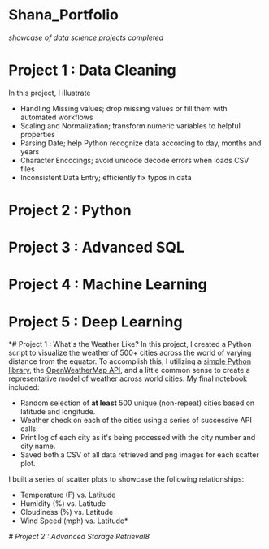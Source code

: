 # Shana_Portfolio
*showcase of data science projects completed*

# Project 1 : Data Cleaning 
In this project, I illustrate 
- Handling Missing values; drop missing values or fill them with automated workflows
- Scaling and Normalization; transform numeric variables to helpful properties
- Parsing Date; help Python recognize data according to day, months and years
- Character Encodings; avoid unicode decode errors when loads CSV files
- Inconsistent Data Entry; efficiently fix typos in data

# Project 2 : Python

# Project 3 : Advanced SQL

# Project 4 : Machine Learning

# Project 5 : Deep Learning

*# Project 1 : What's the Weather Like?
In this project, I created a Python script to visualize the weather of 500+ cities across the world of varying distance from the equator. To accomplish this, I utilizing a [simple Python library](https://pypi.python.org/pypi/citipy), the [OpenWeatherMap API](https://openweathermap.org/api), and a little common sense to create a representative model of weather across world cities. My final notebook included:
* Random selection of **at least** 500 unique (non-repeat) cities based on latitude and longitude.
* Weather check on each of the cities using a series of successive API calls.
* Print log of each city as it's being processed with the city number and city name.
* Saved both a CSV of all data retrieved and png images for each scatter plot.

I built a series of scatter plots to showcase the following relationships:
* Temperature (F) vs. Latitude
* Humidity (%) vs. Latitude
* Cloudiness (%) vs. Latitude
* Wind Speed (mph) vs. Latitude*


*# Project 2 : Advanced Storage Retrieval8*
